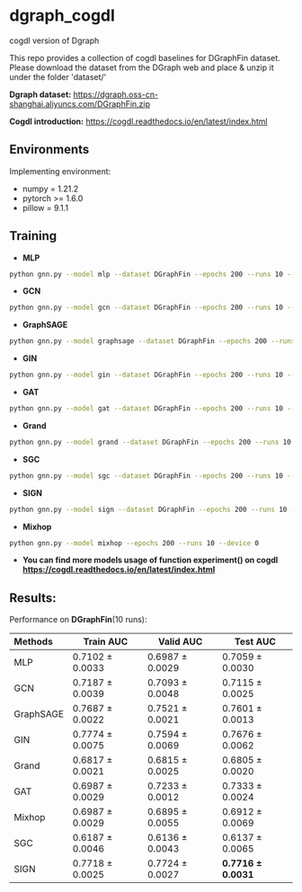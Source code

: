 # dgraph_cogdl
cogdl version of Dgraph

This repo provides a collection of cogdl baselines for DGraphFin dataset. Please download the dataset from the DGraph web and place & unzip it under the folder 'dataset/'

**Dgraph dataset:** https://dgraph.oss-cn-shanghai.aliyuncs.com/DGraphFin.zip

**Cogdl introduction:** https://cogdl.readthedocs.io/en/latest/index.html

## Environments
Implementing environment:  
- numpy = 1.21.2  
- pytorch >= 1.6.0  
- pillow = 9.1.1

## Training

- **MLP**
```bash
python gnn.py --model mlp --dataset DGraphFin --epochs 200 --runs 10 --device 0
```

- **GCN**
```bash
python gnn.py --model gcn --dataset DGraphFin --epochs 200 --runs 10 --device 0
```

- **GraphSAGE**
```bash
python gnn.py --model graphsage --dataset DGraphFin --epochs 200 --runs 10 --device 0
```

- **GIN**
```bash
python gnn.py --model gin --dataset DGraphFin --epochs 200 --runs 10 --device 0
```

- **GAT**
```bash
python gnn.py --model gat --dataset DGraphFin --epochs 200 --runs 10 --device 0
```

- **Grand**
```bash
python gnn.py --model grand --dataset DGraphFin --epochs 200 --runs 10 --device 0
```

- **SGC**
```bash
python gnn.py --model sgc --dataset DGraphFin --epochs 200 --runs 10 --device 0
```

- **SIGN**
```bash
python gnn.py --model sign --dataset DGraphFin --epochs 200 --runs 10 --device 0
```

- **Mixhop**
```bash
python gnn.py --model mixhop --epochs 200 --runs 10 --device 0
```

- **You can find more models usage of function experiment() on cogdl https://cogdl.readthedocs.io/en/latest/index.html**


## Results:
Performance on **DGraphFin**(10 runs):

| Methods   | Train AUC  | Valid AUC  | Test AUC  |
|  :----  |  ---- |  ---- | ---- |
| MLP | 0.7102 ± 0.0033 | 0.6987 ± 0.0029 | 0.7059 ± 0.0030 |
| GCN | 0.7187 ± 0.0039 | 0.7093 ± 0.0048 | 0.7115 ± 0.0025 |
| GraphSAGE| 0.7687 ± 0.0022 | 0.7521 ± 0.0021 | 0.7601 ± 0.0013 |
| GIN | 0.7774 ± 0.0075 | 0.7594 ± 0.0069 | 0.7676 ± 0.0062 |
| Grand  | 0.6817 ± 0.0021 | 0.6815 ± 0.0025 | 0.6805 ± 0.0020 |
| GAT  | 0.6987 ± 0.0029 | 0.7233 ± 0.0012 | 0.7333 ± 0.0024 |
| Mixhop | 0.6987 ± 0.0029 | 0.6895 ± 0.0055 | 0.6912 ± 0.0069 |
| SGC | 0.6187 ± 0.0046 | 0.6136 ± 0.0043 | 0.6137 ± 0.0065 |
| SIGN | 0.7718 ± 0.0025 | 0.7724 ± 0.0027 | **0.7716 ± 0.0031** |


